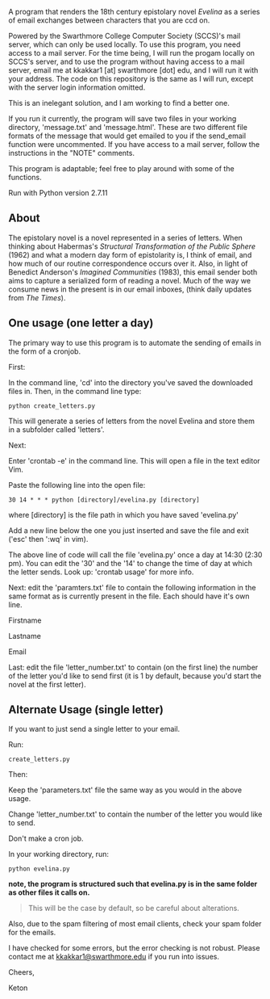 A program that renders the 18th century epistolary novel _Evelina_ as a series of email exchanges between characters that you are ccd on.

Powered by the Swarthmore College Computer Society (SCCS)'s mail server, which can only be used locally. To use this program, you need access to a mail server. For the time being, I will run the progam locally on SCCS's server, and to use the program without having access to a mail server, email me at kkakkar1 [at] swarthmore [dot] edu, and I will run it with your address. The code on this repository is the same as I will run, except with the server login information omitted.

This is an inelegant solution, and I am working to find a better one.

If you run it currently, the program will save two files in your working directory, 'message.txt' and 'message.html'. These are two different file formats of the message that would get emailed to you if the send_email function were uncommented. If you have access to a mail server, follow the instructions in the "NOTE" comments. 

This program is adaptable; feel free to play around with some of the functions.

Run with Python version 2.7.11

## About 
The epistolary novel is a novel represented in a series of letters. When thinking about Habermas's _Structural Transformation of the Public Sphere_ (1962) and what a modern day form of epistolarity is, I think of email, and how much of our routine correspondence occurs over it. Also, in light of Benedict Anderson's _Imagined Communities_ (1983), this email sender both aims to capture a serialized form of reading a novel. Much of the way we consume news in the present is in our email inboxes, (think daily updates from _The Times_).


## One usage (one letter a day)
 The primary way to use this program is to automate the sending of emails in the form of a cronjob. 

First:

In the command line, 'cd' into the directory you've saved the downloaded files in. Then, in the command line type:

```python create_letters.py```

This will generate a series of letters from the novel Evelina and store them in a subfolder called 'letters'.

Next:

Enter 'crontab -e' in the command line. This will open a file in the text editor Vim.

Paste the following line into the open file:

```30 14 * * * python [directory]/evelina.py [directory]```

where [directory] is the file path in which you have saved 'evelina.py'

Add a new line below the one you just inserted and save the file and exit ('esc' then ':wq' in vim).

The above line of code will call the file 'evelina.py' once a day at 14:30 (2:30 pm). You can edit the '30' and the '14' to change the time of day at which the letter sends. Look up: 'crontab usage' for more info. 

Next: edit the 'paramters.txt' file to contain the following information in the same format as is currently present in the file. Each should have it's own line. 

Firstname

Lastname

Email

Last: edit the file 'letter_number.txt' to contain (on the first line) the number of the letter you'd like to send first (it is 1 by default, because you'd start the novel at the first letter). 

## Alternate Usage (single letter)

If you want to just send a single letter to your email.

Run:

```create_letters.py```

Then:

Keep the 'parameters.txt' file the same way as you would in the above usage. 

Change 'letter_number.txt' to contain the number of the letter you would like to send. 

Don't make a cron job.

In your working directory, run:

```python evelina.py```

**note, the program is structured such that evelina.py is in the same folder as other files it calls on.**
>This will be the case by default, so be careful about alterations. 

Also, due to the spam filtering of most email clients, check your spam folder for the emails.

I have checked for some errors, but the error checking is not robust. Please contact me at kkakkar1@swarthmore.edu if you run into issues. 

Cheers,

Keton
